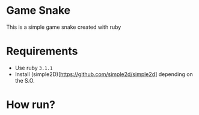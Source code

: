 # Game Snake

This is a simple game snake created with ruby

# Requirements

- Use ruby `3.1.1`
- Install (simple2D)[https://github.com/simple2d/simple2d] depending on the S.O.

# How run?

